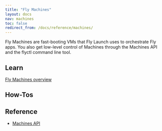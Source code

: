 ```yaml
---
title: "Fly Machines"
layout: docs
nav: machines
toc: false
redirect_from: /docs/reference/machines/
---
```


Fly Machines are fast-booting VMs that Fly Launch uses to orchestrate Fly apps. You also get low-level control of Machines through the Machines API and the flyctl command line tool.

## Learn

[Fly Machines overview](/docs/machines/machines-overview)

## How-Tos

## Reference

- [Machines API](/docs/machines/working-with-machines/)
